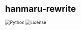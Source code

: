 # hanmaru-rewrite
![Python](https://img.shields.io/badge/Python-3.10-blue.svg?logo=python&logoColor=white)
![License](https://img.shields.io/github/license/motsuni04/hanmaru-rewrite?logo=github&logoColor=white)
